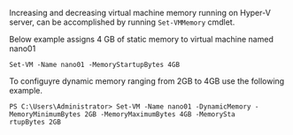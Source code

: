 Increasing and decreasing virtual machine memory running on Hyper-V server, can be accomplished by running ``` Set-VMMemory ``` cmdlet.

Below example assigns 4 GB of static memory to virtual machine named nano01
```
Set-VM -Name nano01 -MemoryStartupBytes 4GB
```

To configuyre dynamic memory ranging from 2GB to 4GB use the following example.

```
PS C:\Users\Administrator> Set-VM -Name nano01 -DynamicMemory -MemoryMinimumBytes 2GB -MemoryMaximumBytes 4GB -MemorySta
rtupBytes 2GB

```
